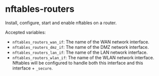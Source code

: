 nftables-routers
================

Install, configure, start and enable nftables on a router.

Accepted variables:

* `nftables_routers_wan_if`: The name of the WAN network interface.
* `nftables_routers_dmz_if`: The name of the DMZ network interface.
* `nftables_routers_lan_if`: The name of the LAN network interface.
* `nftables_routers_wlan_if`: The name of the WLAN network interface. Nftables
  will be configured to handle both this interface and this interface +
  `_secure`.
